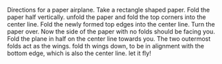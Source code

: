 Directions for a paper airplane.
Take a rectangle shaped paper.
Fold the paper half vertically.
unfold the paper and fold the top corners into the center line.
Fold the newly formed top edges into the center line.
Turn the paper over. Now the side of the paper with no folds should be facing you.
Fold the plane in half on the center line towards you.
The two outermost folds act as the wings.
fold th wings down, to be in alignment with the bottom edge, which is also the center line.
let it fly!

